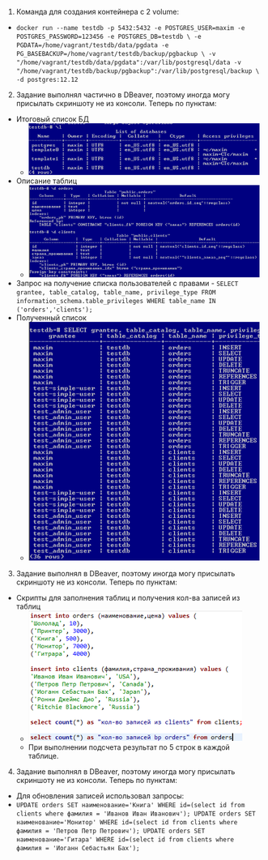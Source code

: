 1. Команда для создания контейнера с 2 volume:
  * ``docker run --name testdb -p 5432:5432 -e POSTGRES_USER=maxim -e POSTGRES_PASSWORD=123456 -e POSTGRES_DB=testdb \
-e PGDATA=/home/vagrant/testdb/data/pgdata -e PG_BASEBACKUP=/home/vagrant/testdb/backup/pgbackup \
-v "/home/vagrant/testdb/data/pgdata":/var/lib/postgresql/data -v "/home/vagrant/testdb/backup/pgbackup":/var/lib/postgresql/backup \
-d postgres:12.12``
2. Задание выполнял частично в DBeaver, поэтому иногда могу присылать скриншоту не из консоли. Теперь по пунктам:
  * Итоговый список БД
    * ![task2-1](https://github.com/Atlipoka/devops_netology/blob/main/Database/lecture2/task2-1.png)
  * Описание таблиц
    * ![task2-2](https://github.com/Atlipoka/devops_netology/blob/main/Database/lecture2/task2-2.png)
  * Запрос на получение списка пользователей с правами - ``SELECT grantee, table_catalog, table_name, privilege_type FROM information_schema.table_privileges WHERE table_name IN ('orders','clients');``
  * Полученный список
    * ![task2-4](https://github.com/Atlipoka/devops_netology/blob/main/Database/lecture2/task2-4.png)
3. Задание выполнял в DBeaver, поэтому иногда могу присылать скриншоту не из консоли. Теперь по пунктам:
  * Скрипты для заполнения таблиц и получения кол-ва записей из таблиц
    * ![task3-1](https://github.com/Atlipoka/devops_netology/blob/main/Database/lecture2/task3-1.png)
    * При выполнении подсчета результат по 5 строк в каждой таблице.
4. Задание выполнял в DBeaver, поэтому иногда могу присылать скриншоту не из консоли. Теперь по пунктам:
  * Для обновления записей использовал запросы:
   * ``UPDATE orders SET наименование='Книга' WHERE id=(select id from clients where фамилия = 'Иванов Иван Иванович');
     UPDATE orders SET наименование='Монитор' WHERE id=(select id from clients where фамилия = 'Петров Петр Петрович');
     UPDATE orders SET наименование='Гитара' WHERE id=(select id from clients where фамилия = 'Иоганн Себастьян Бах');``
 
